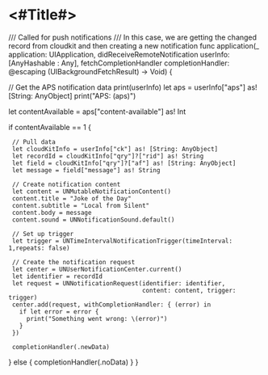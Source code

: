 #  <#Title#>

/// Called for push notifications
 /// In this case, we are getting the changed record from cloudkit and then creating a new notification
 func application(_ application: UIApplication,
                  didReceiveRemoteNotification userInfo: [AnyHashable : Any],
                  fetchCompletionHandler completionHandler: @escaping (UIBackgroundFetchResult) -> Void) {
   
   // Get the APS notification data
   print(userInfo)
   let aps = userInfo["aps"] as! [String: AnyObject]
   print("APS: \(aps)")
   
   let contentAvailable = aps["content-available"] as! Int
   
   if contentAvailable == 1 {
     
     // Pull data
     let cloudKitInfo = userInfo["ck"] as! [String: AnyObject]
     let recordId = cloudKitInfo["qry"]?["rid"] as! String
     let field = cloudKitInfo["qry"]?["af"] as! [String: AnyObject]
     let message = field["message"] as! String
     
     // Create notification content
     let content = UNMutableNotificationContent()
     content.title = "Joke of the Day"
     content.subtitle = "Local from Silent"
     content.body = message
     content.sound = UNNotificationSound.default()
     
     // Set up trigger
     let trigger = UNTimeIntervalNotificationTrigger(timeInterval: 1,repeats: false)
     
     // Create the notification request
     let center = UNUserNotificationCenter.current()
     let identifier = recordId
     let request = UNNotificationRequest(identifier: identifier,
                                         content: content, trigger: trigger)
     center.add(request, withCompletionHandler: { (error) in
       if let error = error {
         print("Something went wrong: \(error)")
       }
     })

     completionHandler(.newData)

   } else {
     completionHandler(.noData)
   }
 }
